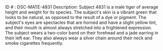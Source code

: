 ID # : DSC-MATE-4831
Description: Subject 4831 is a male tiger of average height and weight for its species. The subject's skin is a vibrant green that looks to be natural, as opposed to the result of a dye or pigment. The subject's eyes are spectacles that are horned and have a slight yellow tint, and their mouth is almost always stretched into a frightened expression. The subject wears a two-color band on their forehead and a jade earring in their left ear. They also always wear a silver chain around their neck and smoke cigarettes frequently.